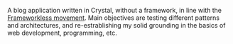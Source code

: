 A blog application written in Crystal, without a framework, in line with the [Frameworkless movement](https://www.frameworklessmovement.org/). Main objectives are testing different patterns and architectures, and re-estrablishing my solid grounding in the basics of web development, programming, etc.